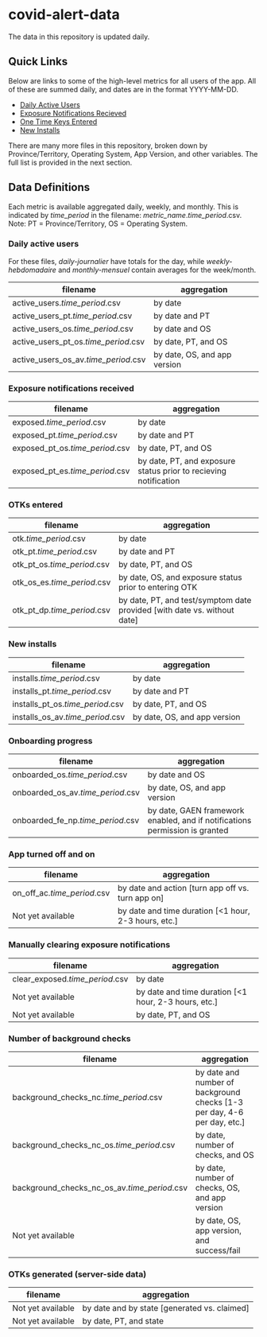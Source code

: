 # covid-alert-data

The data in this repository is updated daily.

## Quick Links

Below are links to some of the high-level metrics for all users of the app. All of these are summed daily, and dates are in the format YYYY-MM-DD.

- [Daily Active Users](csv/daily-journalier/active_users.daily-journalier.csv)
- [Exposure Notifications Recieved](csv/daily-journalier/exposed.daily-journalier.csv)
- [One Time Keys Entered](csv/daily-journalier/otk.daily-journalier.csv)
- [New Installs](csv/daily-journalier/installs.daily-journalier.csv)

There are many more files in this repository, broken down by Province/Territory, Operating System, App Version, and other variables. The full list is provided in the next section.

## Data Definitions

Each metric is available aggregated daily, weekly, and monthly. This is indicated by *time_period* in the filename: *metric_name*.*time_period*.csv.
Note: PT = Province/Territory, OS = Operating System.

### Daily active users

For these files, *daily-journalier* have totals for the day, while *weekly-hebdomadaire* and *monthly-mensuel* contain averages for the week/month.

| filename | aggregation |
| ------------- |------------- |
| active_users.*time_period*.csv | by date |
| active_users_pt.*time_period*.csv | by date and PT |
| active_users_os.*time_period*.csv | by date and OS |
| active_users_pt_os.*time_period*.csv | by date, PT, and OS |
| active_users_os_av.*time_period*.csv | by date, OS, and app version |


### Exposure notifications received

| filename | aggregation |
| ------------- |------------- |
| exposed.*time_period*.csv | by date |
| exposed_pt.*time_period*.csv | by date and PT |
| exposed_pt_os.*time_period*.csv | by date, PT, and OS |
| exposed_pt_es.*time_period*.csv | by date, PT, and exposure status prior to recieving notification |


### OTKs entered

| filename | aggregation |
| ------------- |------------- |
| otk.*time_period*.csv | by date |
| otk_pt.*time_period*.csv | by date and PT |
| otk_pt_os.*time_period*.csv | by date, PT, and OS |
| otk_os_es.*time_period*.csv | by date, OS, and exposure status prior to entering OTK |
| otk_pt_dp.*time_period*.csv | by date, PT, and test/symptom date provided [with date vs. without date] |


### New installs

| filename | aggregation |
| ------------- |------------- |
| installs.*time_period*.csv | by date |
| installs_pt.*time_period*.csv | by date and PT |
| installs_pt_os.*time_period*.csv | by date, PT, and OS |
| installs_os_av.*time_period*.csv | by date, OS, and app version |


### Onboarding progress

| filename | aggregation |
| ------------- |------------- |
| onboarded_os.*time_period*.csv | by date and OS |
| onboarded_os_av.*time_period*.csv | by date, OS, and app version |
| onboarded_fe_np.*time_period*.csv | by date, GAEN framework enabled, and if notifications permission is granted |


### App turned off and on

| filename | aggregation |
| ------------- |------------- |
| on_off_ac.*time_period*.csv | by date and action [turn app off vs. turn app on] |
| Not yet available | by date and time duration [<1 hour, 2-3 hours, etc.] |


### Manually clearing exposure notifications

| filename | aggregation |
| ------------- |------------- |
| clear_exposed.*time_period*.csv | by date |
| Not yet available | by date and time duration [<1 hour, 2-3 hours, etc.] |
| Not yet available | by date, PT, and OS |


### Number of background checks

| filename | aggregation |
| ------------- |------------- |
| background_checks_nc.*time_period*.csv | by date and number of background checks [1-3 per day, 4-6 per day, etc.]|
| background_checks_nc_os.*time_period*.csv | by date, number of checks, and OS |
| background_checks_nc_os_av.*time_period*.csv | by date, number of checks, OS, and app version |
| Not yet available | by date, OS, app version, and success/fail |


### OTKs generated (server-side data)

| filename | aggregation |
| ------------- |------------- |
| Not yet available | by date and by state [generated vs. claimed] |
| Not yet available | by date, PT, and state |

